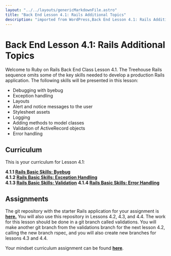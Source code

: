```yaml
---
layout: "../../layouts/genericMarkdownFile.astro"
title: "Back End Lesson 4.1: Rails Additional Topics"
description: "imported from WordPress,Back End Lesson 4.1: Rails Additional Topics"
---
```


# Back End Lesson 4.1: Rails Additional Topics

Welcome to Ruby on Rails Back End Class Lesson 4.1\. The Treehouse Rails sequence omits some of the key skills needed to develop a production Rails application. The following skills will be presented in this lesson:

- Debugging with byebug
- Exception handling
- Layouts
- Alert and notice messages to the user
- Stylesheet assets
- Logging
- Adding methods to model classes
- Validation of ActiveRecord objects
- Error handling

## Curriculum

This is your curriculum for Lesson 4.1:

**4.1.1 [Rails Basic Skills: Byebug](https://learn.codethedream.org/rails-basic-skills-byebug/)**  
**4.1.2 [Rails Basic Skills: Exception Handling](https://learn.codethedream.org/rails-basic-skills-exception-handling/)**  
**4.1.3 [Rails Basic Skills: Validation](https://learn.codethedream.org/rails-basic-skills-validation/)**
**4.1.4 [Rails Basic Skills: Error Handling](https://learn.codethedream.org/rails-basic-skills-error-handling/)**

## Assignments

The git repository with the starter Rails application for your assignment is **[here](https://github.com/Code-the-Dream-School/R7-validations)[.](https://github.com/Code-the-Dream-School/R6-validations)** You will also use this repository in Lessons 4.2, 4.3, and 4.4\. The work for this lesson should be done in a git branch called validations. You will make another git branch from the validations branch for the next lesson 4.2, calling the new branch rspec, and you will also create new branches for lessons 4.3 and 4.4.

Your mindset curriculum assignment can be found **[here](https://learn.codethedream.org/mindset-curriculum-willingness-to-experiment/)**.
